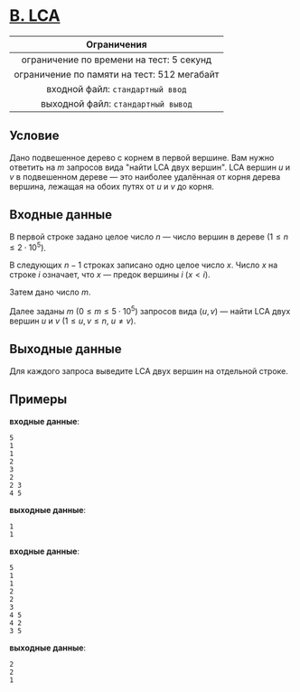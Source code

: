 # [B. LCA](B.cpp)

| Ограничения                                 |
|:-------------------------------------------:|
| ограничение по времени на тест: 5 секунд    |
| ограничение по памяти на тест: 512 мегабайт |
| входной файл: `стандартный ввод`            |
| выходной файл: `стандартный вывод`          |

## Условие

Дано подвешенное дерево с корнем в первой вершине. Вам нужно ответить на $m$ запросов вида "найти LCA двух вершин". LCA вершин $u$ и $v$ в подвешенном дереве — это наиболее удалённая от корня дерева вершина, лежащая на обоих путях от $u$ и $v$ до корня.

## Входные данные

В первой строке задано целое число $n$ — число вершин в дереве $(1 \leqslant n \leqslant 2 \cdot 10^5)$.

В следующих $n - 1$ строках записано одно целое число $x$. Число $x$ на строке $i$ означает, что $x$ — предок вершины $i$ $(x < i)$.

Затем дано число $m$.

Далее заданы $m$ $(0 \leqslant m \leqslant 5 \cdot 10^5)$ запросов вида $(u, v)$ — найти LCA двух вершин $u$ и $v$ $(1 \leqslant u, v \leqslant n, ~ u \neq v)$.

## Выходные данные

Для каждого запроса выведите LCA двух вершин на отдельной строке.

## Примеры

**входные данные**:

```text
5
1
1
2
3
2
2 3
4 5
```

**выходные данные**:

```text
1
1
```

**входные данные**:

```text
5
1
1
2
2
3
4 5
4 2
3 5
```

**выходные данные**:

```text
2
2
1
```
